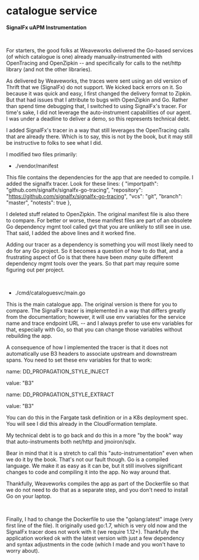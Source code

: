 # catalogue service

**SignalFx uAPM Instrumentation**

<br/>

For starters, the good folks at Weaveworks delivered the Go-based services (of which catalogue is one) already manually-instrumented with OpenTracing and OpenZipkin -- and specifically for calls to the net/http library (and not the other libraries).

As delivered by Weaveworks, the traces were sent using an old version of Thrift that we (SignalFx) do not support.  We kicked back errors on it.  So because it was quick and easy, I first changed the delivery format to Zipkin.  But that had issues that I attribute to bugs with OpenZipkin and Go.  Rather than spend time debugging that, I switched to using SignalFx's tracer.  For time's sake, I did not leverage the auto-instrument capabilities of our agent.  I was under a deadline to deliver a demo, so this represents technical debt.

I added SignalFx's tracer in a way that still leverages the OpenTracing calls that are already there.  Which is to say, this is not by the book, but it may still be instructive to folks to see what I did.

I modified two files primarily:

- ./vendor/manifest

This file contains the dependencies for the app that are needed to compile.  I added the signalfx tracer.  Look for these lines:
{
	"importpath": "github.com/signalfx/signalfx-go-tracing",
	"repository": "https://github.com/signalfx/signalfx-go-tracing",
	"vcs": "git",
	"branch": "master",
	"notests": true
},

I deleted stuff related to OpenZipkin.  The original manifest file is also there to compare. For better or worse, these manifest files are part of an obsolete Go dependency mgmt tool called gvt that you are unlikely to still see in use.  That said, I added the above lines and it worked fine.

Adding our tracer as a dependency is something you will most likely need to do for any Go project.  So it becomes a question of how to do that, and a frustrating aspect of Go is that there have been *many* quite different dependency mgmt tools over the years.  So that part may require some figuring out per project.

<br/>

- ./cmd/cataloguesvc/main.go

This is the main catalogue app.  The original version is there for you to compare.  The SignalFx tracer is implemented in a way that differs greatly from the documentation; however, it will use env variables for the service name and trace endpoint URL -- and I always prefer to use env variables for that, especially with Go, so that you can change those variables without rebuilding the app.

A consequence of how I implemented the tracer is that it does not automatically use B3 headers to associate upstream and downstream spans.  You need to set these env variables for that to work:

name: DD_PROPAGATION_STYLE_INJECT

value: "B3"

name: DD_PROPAGATION_STYLE_EXTRACT

value: "B3"

You can do this in the Fargate task definition or in a K8s deployment spec.  You will see I did this already in the CloudFormation template.

My technical debt is to go back and do this in a more "by the book" way that auto-instruments both net/http and jmoiron/sqlx.

Bear in mind that it is a stretch to call this "auto-instrumentation" even when we do it by the book.  That's not our fault though.  Go is a compiled language.  We make it as easy as it can be, but it still involves significant changes to code and compiling it into the app.  No way around that.

Thankfully, Weaveworks compiles the app as part of the Dockerfile so that we do not need to do that as a separate step, and you don't need to install Go on your laptop.

<br/>

Finally, I had to change the Dockerfile to use the "golang:latest" image (very first line of the file).  It originally used go:1.7, which is very old now and the SignalFx tracer does not work with it (we require 1.12+).  Thankfully the application worked ok with the latest version with just a few dependency and syntax adjustments in the code (which I made and you won't have to worry about).
